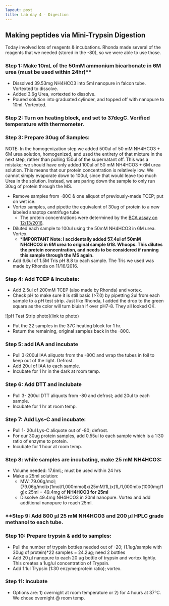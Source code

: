 ```yaml
---
layout: post
title: Lab day 4 - Digestion
---
```


## Making peptides via Mini-Trypsin Digestion 

Today involved lots of reagents & incubations. Rhonda made several of the reagents that we needed (stored in the -80), so we were able to use those.

### **Step 1: Make 10mL of the 50mM ammonium bicarbonate in 6M urea** (must be used within 24hr)**
 
 * Dissolved 39.53mg NH4HCO3 into 5ml nanopure in falcon tube. Vortexted to dissolve.
 * Added 3.6g Urea, vortexted to dissolve. 
 * Poured solution into graduated cylinder, and topped off with nanopure to 10ml. Vortexted.

### **Step 2: Turn on heating block, and set to 37degC. Verified temperature with thermometer.**

### **Step 3: Prepare 30ug of Samples:**  
  NOTE: In the homogenization step we added 500ul of 50 mM NH4HCO3 + 6M urea solution, homogenized, and used the entirety of that mixture in the next step, rather than pulling 150ul of the supernatant off. This was a mistake; we should have only added 100ul of 50 mM NH4HCO3 + 6M urea solution. This means that our protein concentration is relatively low. We cannot simply evaporate down to 100ul, since that would leave too much Urea in the solution. Instead, we are paring down the sample to only run 30ug of protein through the MS.  
  
 * Remove samples from -80C & one aliquot of previously-made TCEP; put on wet ice.  
 * Vortex samples, and pipette the equivalent of 30ug of protein to a new labeled snaptop centrifuge tube.  
    - The protein concentrations were determined by the [BCA assay on 12/13/2016](https://laurahspencer.github.io/LabNotebook/Proteo-Lab-Day-3/). 
 * Diluted each sample to 100ul using the 50mM NH4HCO3 in 6M urea. Vortex.  
     * ***IMPORTANT Note: I accidentally added 57.4ul of  50mM NH4HCO3 in 6M urea to original sample G18. Whoops. This dilutes the protein concentration, and needs to be considered if running this sample through the MS again.**
 * Add 6.6ul of 1.5M Tris pH 8.8 to each sample. The Tris we used was made by Rhonda on 11/16/2016.   
 
### **Step 4: Add TCEP & incubate:**

  * Add 2.5ul of 200mM TCEP (also made by Rhonda) and vortex.  
  * Check pH to make sure it is still basic (>7.0) by pipetting 2ul from each sample to a pH test strip. Just like Rhonda, I added the drop to the green square as the color will turn bluish if over pH7-8. They all looked OK.
  
  ![pH Test Strip photo](link to photo) 

  * Put the 22 samples in the 37C heating block for 1 hr.
  * Return the remaining, original samples back in the -80C.

### **Step 5: add IAA and incubate**

  * Pull 3-200ul IAA aliquots from the -80C and wrap the tubes in foil to keep out of the light. Defrost.
  * Add 20ul of IAA to each sample.
  * Incubate for 1 hr in the dark at room temp.

### **Step 6: Add DTT and inclubate**

  * Pull 3- 200ul DTT aliquots from -80 and defrost; add 20ul to each sample.
  * Incubate for 1 hr at room temp.

### **Step 7: Add Lys-C and incubate:**

  * Pull 1- 20ul Lys-C aliquote out of -80; defrost. 
  * For our 30ug protein samples, add 0.55ul to each sample which is a 1:30 ratio of enzyme to protein.
  * Incubate for 1 hour at room temp.

### **Step 8: while samples are incubating, make 25 mM NH4HCO3:**

  * Volume needed: 17.6mL; must be used within 24 hrs
  * Make a 25ml solution:  
    - MW: 79.06g/mol; (79.06g/mol)x(1mol/1,000mmol)x(25mM/1L)x(1L/1,000ml)x(1000mg/1g)x 25ml = 49.4mg of **NH4HCO3 for 25ml**  
    - Dissolve 49.4mg NH4HCO3 in 20ml nanopure. Vortex and add additional nanopure to reach 25ml.  
    
### **Step 9: Add 800 µl 25 mM NH4HCO3 and 200 µl HPLC grade methanol to each tube.

### **Step 10: Prepare trypsin & add to samples:**

  * Pull the number of trypsin bottles needed out of -20; (1.1ug/sample with 30ug of protein)*22 samples = 24.2ug; need 2 bottles
  * Add 20 µl nanopure to each 20 ug bottle of trypsin and vortex lightly. This creates a 1ug/ul concentration of Trypsin.
  * Add 1.1ul Trypsin (1:30 enzyme:protein ratio); vortex.

### **Step 11: Incubate**
  
  * Options are: 1) overnight at room temperature or 2) for 4 hours at 37°C. We chose overnight @ room temp.
